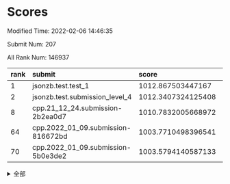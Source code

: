 # Scores

Modified Time: 2022-02-06 14:46:35

Submit Num: 207

All Rank Num: 146937

| rank |               submit               |       score        |       sigma        | pk_num |
| :--- | :--------------------------------- | :----------------- | :----------------- | :----- |
| 1    | jsonzb.test.test_1                 | 1012.867503447167  | 0.8060985852473289 | 2847   |
| 2    | jsonzb.test.submission_level_4     | 1012.3407324125408 | 0.7882876960153485 | 2844   |
| 8    | cpp.21_12_24.submission-2b2ea0d7   | 1010.7832005668972 | 0.758498141290655  | 2843   |
| 64   | cpp.2022_01_09.submission-816672bd | 1003.7710498396541 | 0.7025924727633518 | 2841   |
| 70   | cpp.2022_01_09.submission-5b0e3de2 | 1003.5794140587133 | 0.7175482834500175 | 2838   |


<details>
<summary>全部</summary>

| rank |                 submit                 |       score        |       sigma        | pk_num |
| :--- | :------------------------------------- | :----------------- | :----------------- | :----- |
| 1    | jsonzb.test.test_1                     | 1012.867503447167  | 0.8060985852473289 | 2847   |
| 2    | jsonzb.test.submission_level_4         | 1012.3407324125408 | 0.7882876960153485 | 2844   |
| 3    | gobigger.level_3.submission_level_3_8  | 1011.7148677466628 | 0.77627919554897   | 2836   |
| 4    | gobigger.level_3.submission_level_3_13 | 1011.3259159396633 | 0.7846094808849899 | 2838   |
| 5    | gobigger.level_3.submission_level_3_35 | 1011.0810402531813 | 0.7587179433977513 | 2840   |
| 6    | gobigger.level_3.submission_level_3_2  | 1010.9739046437235 | 0.7456479442957152 | 2842   |
| 7    | gobigger.level_3.submission_level_3_6  | 1010.9563717558591 | 0.7697589252060011 | 2838   |
| 8    | cpp.21_12_24.submission-2b2ea0d7       | 1010.7832005668972 | 0.758498141290655  | 2843   |
| 9    | gobigger.level_3.submission_level_3_25 | 1010.6517311035664 | 0.7670990752502851 | 2843   |
| 10   | gobigger.level_3.submission_level_3_5  | 1010.6318795798165 | 0.7841067056140056 | 2841   |
| 11   | gobigger.level_3.submission_level_3_45 | 1010.6306758318174 | 0.7737794316890899 | 2834   |
| 12   | gobigger.level_3.submission_level_3_49 | 1010.5968885462823 | 0.7651990417302547 | 2837   |
| 13   | gobigger.level_3.submission_level_3_46 | 1010.5000472545403 | 0.769166474726614  | 2840   |
| 14   | gobigger.level_3.submission_level_3_19 | 1010.4554947412353 | 0.757458875556372  | 2839   |
| 15   | gobigger.level_3.submission_level_3_40 | 1010.4547231969364 | 0.7764350455045015 | 2841   |
| 16   | gobigger.level_3.submission_level_3_30 | 1010.4043508442847 | 0.7681373556007759 | 2845   |
| 17   | gobigger.level_3.submission_level_3_38 | 1010.3918657735777 | 0.7590204515009586 | 2838   |
| 18   | gobigger.level_3.submission_level_3_36 | 1010.3907595415178 | 0.7895730502213657 | 2843   |
| 19   | gobigger.level_3.submission_level_3_37 | 1010.2630572546041 | 0.754854072343804  | 2844   |
| 20   | gobigger.level_3.submission_level_3_44 | 1010.1352062000493 | 0.7497729022931284 | 2841   |
| 21   | gobigger.level_3.submission_level_3_43 | 1010.1139303793652 | 0.7627625845148593 | 2840   |
| 22   | gobigger.level_3.submission_level_3_3  | 1010.0493163120373 | 0.7479837960892386 | 2836   |
| 23   | gobigger.level_3.submission_level_3_27 | 1010.0080545102454 | 0.7516498173375019 | 2841   |
| 24   | gobigger.level_3.submission_level_3_22 | 1009.9826005780483 | 0.7420964835574452 | 2838   |
| 25   | gobigger.level_3.submission_level_3_7  | 1009.9776801406481 | 0.7706908620528027 | 2845   |
| 26   | gobigger.level_3.submission_level_3_48 | 1009.9721250905812 | 0.7832154758406655 | 2838   |
| 27   | gobigger.level_3.submission_level_3_29 | 1009.9706462359729 | 0.7749265022281329 | 2837   |
| 28   | gobigger.level_3.submission_level_3_33 | 1009.906513372568  | 0.7532899664680918 | 2839   |
| 29   | gobigger.level_3.submission_level_3_42 | 1009.8439595251093 | 0.77018902215258   | 2835   |
| 30   | gobigger.level_3.submission_level_3_17 | 1009.8225253395873 | 0.76327685634523   | 2837   |
| 31   | gobigger.level_3.submission_level_3_32 | 1009.8220458447862 | 0.7697871435047283 | 2836   |
| 32   | gobigger.level_3.submission_level_3_31 | 1009.6843011490192 | 0.7620313742026428 | 2838   |
| 33   | gobigger.level_3.submission_level_3_11 | 1009.680314030767  | 0.7559484397557059 | 2836   |
| 34   | gobigger.level_3.submission_level_3_12 | 1009.6642749616406 | 0.7530799494245202 | 2833   |
| 35   | gobigger.level_3.submission_level_3_28 | 1009.6100519519891 | 0.7654916658283991 | 2839   |
| 36   | gobigger.level_3.submission_level_3_1  | 1009.5676184120041 | 0.7420126628524517 | 2832   |
| 37   | gobigger.level_3.submission_level_3_23 | 1009.5669097497649 | 0.755569353431807  | 2840   |
| 38   | gobigger.level_3.submission_level_3_47 | 1009.550379187555  | 0.7637738900491786 | 2838   |
| 39   | gobigger.level_3.submission_level_3_21 | 1009.4433104999562 | 0.7559151208397998 | 2841   |
| 40   | gobigger.level_3.submission_level_3_15 | 1009.4028787158593 | 0.7448981566882651 | 2834   |
| 41   | gobigger.level_3.submission_level_3_41 | 1009.3535773070449 | 0.7469260376209976 | 2838   |
| 42   | gobigger.level_3.submission_level_3_4  | 1009.3395313078576 | 0.7248710281332019 | 2840   |
| 43   | gobigger.level_3.submission_level_3_9  | 1009.2614009549493 | 0.740489400455555  | 2837   |
| 44   | gobigger.level_3.submission_level_3_0  | 1009.2574432908846 | 0.7592442418023662 | 2839   |
| 45   | gobigger.level_3.submission_level_3_39 | 1009.2252423235728 | 0.7425900814661843 | 2836   |
| 46   | gobigger.level_3.submission_level_3_16 | 1009.1925150989392 | 0.753053823237828  | 2838   |
| 47   | gobigger.level_3.submission_level_3_14 | 1009.1017815418055 | 0.7647205805932495 | 2836   |
| 48   | gobigger.level_3.submission_level_3_34 | 1009.0905932482519 | 0.746172243561996  | 2840   |
| 49   | gobigger.level_3.submission_level_3_10 | 1008.9488607067591 | 0.7375182108804993 | 2840   |
| 50   | gobigger.level_3.submission_level_3_24 | 1008.8696639223543 | 0.7621298601203721 | 2840   |
| 51   | gobigger.level_3.submission_level_3_18 | 1008.7452607957201 | 0.7436057441933878 | 2843   |
| 52   | gobigger.level_3.submission_level_3_26 | 1008.5683451774729 | 0.7329661251856959 | 2836   |
| 53   | gobigger.level_3.submission_level_3_20 | 1008.2273815201536 | 0.7561981984317774 | 2838   |
| 54   | gobigger.level_1.submission_level_1_11 | 1005.7955433046307 | 0.7262267116378743 | 2836   |
| 55   | gobigger.level_1.submission_level_1_22 | 1004.6537495470811 | 0.735356053108638  | 2838   |
| 56   | gobigger.level_1.submission_level_1_43 | 1004.4917764935888 | 0.7209199634462607 | 2840   |
| 57   | gobigger.level_1.submission_level_1_34 | 1004.2076248198126 | 0.719829927854479  | 2836   |
| 58   | gobigger.level_1.submission_level_1_3  | 1004.118552201562  | 0.7252086757884176 | 2838   |
| 59   | gobigger.level_1.submission_level_1_6  | 1004.0539023520209 | 0.7212275532277912 | 2839   |
| 60   | gobigger.level_1.submission_level_1_33 | 1004.0223760073918 | 0.7286070641009169 | 2839   |
| 61   | gobigger.level_1.submission_level_1_29 | 1003.9820160829548 | 0.7194877786969083 | 2841   |
| 62   | gobigger.level_1.submission_level_1_5  | 1003.913039022827  | 0.7222910659012745 | 2842   |
| 63   | gobigger.level_1.submission_level_1_41 | 1003.8959664543542 | 0.7259840757844971 | 2839   |
| 64   | cpp.2022_01_09.submission-816672bd     | 1003.7710498396541 | 0.7025924727633518 | 2841   |
| 65   | gobigger.level_1.submission_level_1_21 | 1003.748720584211  | 0.717800163511831  | 2844   |
| 66   | gobigger.level_1.submission_level_1_9  | 1003.7186314373718 | 0.7040159474208919 | 2839   |
| 67   | gobigger.level_1.submission_level_1_12 | 1003.656822169212  | 0.7152096818206937 | 2841   |
| 68   | gobigger.level_1.submission_level_1_15 | 1003.621893507658  | 0.7184073563496326 | 2838   |
| 69   | gobigger.level_1.submission_level_1_39 | 1003.6134837032689 | 0.7284091593048416 | 2834   |
| 70   | cpp.2022_01_09.submission-5b0e3de2     | 1003.5794140587133 | 0.7175482834500175 | 2838   |
| 71   | gobigger.level_1.submission_level_1_14 | 1003.5776301891848 | 0.715470540226416  | 2836   |
| 72   | gobigger.level_1.submission_level_1_38 | 1003.5762720453466 | 0.7160940026513039 | 2836   |
| 73   | gobigger.level_1.submission_level_1_28 | 1003.4902068427923 | 0.7183101683688162 | 2843   |
| 74   | gobigger.level_1.submission_level_1_42 | 1003.4678251729629 | 0.7080408706883651 | 2837   |
| 75   | gobigger.level_1.submission_level_1_10 | 1003.4493438790411 | 0.711359722537834  | 2841   |
| 76   | gobigger.level_1.submission_level_1_31 | 1003.4314198659649 | 0.7216867526421574 | 2839   |
| 77   | gobigger.level_1.submission_level_1_17 | 1003.3679921211543 | 0.719657583560466  | 2839   |
| 78   | gobigger.level_1.submission_level_1_7  | 1003.3668822181629 | 0.711571078843733  | 2840   |
| 79   | gobigger.level_1.submission_level_1_47 | 1003.3609905434889 | 0.7129366993218481 | 2841   |
| 80   | gobigger.level_1.submission_level_1_1  | 1003.3003504218854 | 0.7222310383144595 | 2842   |
| 81   | gobigger.level_1.submission_level_1_0  | 1003.2745554588773 | 0.7080438211825509 | 2847   |
| 82   | gobigger.level_1.submission_level_1_27 | 1003.2697122166376 | 0.7150227076297149 | 2839   |
| 83   | gobigger.level_1.submission_level_1_40 | 1003.2326614065254 | 0.7228363776205944 | 2840   |
| 84   | gobigger.level_1.submission_level_1_23 | 1003.1431094924639 | 0.7078076095897701 | 2837   |
| 85   | gobigger.level_1.submission_level_1_18 | 1003.1035890888833 | 0.7087803015180787 | 2839   |
| 86   | gobigger.level_1.submission_level_1_46 | 1002.9752833702258 | 0.7091731013730546 | 2834   |
| 87   | gobigger.level_1.submission_level_1_26 | 1002.9595964165133 | 0.7148634374291771 | 2838   |
| 88   | gobigger.level_1.submission_level_1_25 | 1002.9394664436734 | 0.7254527949749946 | 2839   |
| 89   | gobigger.level_1.submission_level_1_37 | 1002.9152061515823 | 0.7140594037077993 | 2840   |
| 90   | gobigger.level_1.submission_level_1_44 | 1002.8797205327339 | 0.7099025099557209 | 2843   |
| 91   | gobigger.level_1.submission_level_1_24 | 1002.7999490771554 | 0.7144189471573997 | 2842   |
| 92   | gobigger.level_1.submission_level_1_16 | 1002.7493952603207 | 0.714639744074957  | 2835   |
| 93   | gobigger.level_1.submission_level_1_2  | 1002.7176082255118 | 0.7121511388673539 | 2841   |
| 94   | gobigger.level_1.submission_level_1_19 | 1002.6830520733612 | 0.7232453469514246 | 2836   |
| 95   | gobigger.level_1.submission_level_1_8  | 1002.5658476687298 | 0.7058123493470913 | 2838   |
| 96   | gobigger.level_1.submission_level_1_35 | 1002.5418118083179 | 0.7123832938502049 | 2832   |
| 97   | gobigger.level_1.submission_level_1_49 | 1002.5241887296332 | 0.7048795616211518 | 2841   |
| 98   | gobigger.level_1.submission_level_1_32 | 1002.4951004362873 | 0.708141053804795  | 2842   |
| 99   | gobigger.level_1.submission_level_1_13 | 1002.3383396721866 | 0.7087191675271418 | 2840   |
| 100  | gobigger.level_1.submission_level_1_20 | 1002.2998729694394 | 0.703803224804376  | 2837   |
| 101  | gobigger.level_1.submission_level_1_36 | 1002.2002480331921 | 0.7089659478288822 | 2839   |
| 102  | gobigger.level_1.submission_level_1_30 | 1002.1332763300494 | 0.7060964149640302 | 2842   |
| 103  | gobigger.level_1.submission_level_1_45 | 1002.0439584093382 | 0.70819514631754   | 2837   |
| 104  | gobigger.level_1.submission_level_1_4  | 1001.8670509264446 | 0.7066421442908671 | 2845   |
| 105  | gobigger.level_1.submission_level_1_48 | 1001.6104898806667 | 0.6940255165772263 | 2841   |
| 106  | gobigger.random.submission_random_7    | 997.5282875358907  | 0.7032336442795075 | 2840   |
| 107  | gobigger.random.submission_random_48   | 997.415304709982   | 0.7040617926515558 | 2839   |
| 108  | gobigger.random.submission_random_25   | 997.2880343379633  | 0.6999763816473074 | 2843   |
| 109  | gobigger.random.submission_random_40   | 997.1957676289899  | 0.7017638419205683 | 2833   |
| 110  | gobigger.random.submission_random_13   | 997.0682289589827  | 0.7024134349973578 | 2840   |
| 111  | gobigger.random.submission_random_32   | 997.0577721730418  | 0.715719273103128  | 2845   |
| 112  | gobigger.random.submission_random_24   | 996.9606669951504  | 0.7047195047086424 | 2840   |
| 113  | gobigger.random.submission_random_21   | 996.9446589443711  | 0.7050443401634641 | 2839   |
| 114  | gobigger.random.submission_random_28   | 996.6506499488044  | 0.7060698672174868 | 2840   |
| 115  | gobigger.random.submission_random_41   | 996.6252769029609  | 0.7088353461585253 | 2844   |
| 116  | gobigger.random.submission_random_9    | 996.5834938287054  | 0.7310260396528312 | 2839   |
| 117  | gobigger.random.submission_random_44   | 996.5550014124249  | 0.703245905871355  | 2843   |
| 118  | gobigger.random.submission_random_3    | 996.4868142180123  | 0.7130062683191349 | 2842   |
| 119  | gobigger.random.submission_random_42   | 996.4836011333916  | 0.6977143124721393 | 2841   |
| 120  | gobigger.random.submission_random_38   | 996.442381348327   | 0.7050585756665351 | 2837   |
| 121  | gobigger.random.submission_random_17   | 996.2708152428584  | 0.7135721232231595 | 2836   |
| 122  | gobigger.random.submission_random_22   | 996.1145774044235  | 0.7122777310800942 | 2843   |
| 123  | gobigger.random.submission_random_45   | 996.1136967597598  | 0.7133168810020202 | 2835   |
| 124  | gobigger.random.submission_random_46   | 996.1013905373263  | 0.719382621672855  | 2842   |
| 125  | gobigger.random.submission_random_2    | 996.0870461625433  | 0.6968601198123769 | 2842   |
| 126  | gobigger.random.submission_random_27   | 996.0814295393297  | 0.7257869548039193 | 2838   |
| 127  | gobigger.random.submission_random_26   | 996.0032959761012  | 0.7021041957548875 | 2842   |
| 128  | gobigger.random.submission_random_8    | 995.928049245512   | 0.7087577286156763 | 2840   |
| 129  | gobigger.random.submission_random_5    | 995.9018786448426  | 0.7079036933243027 | 2843   |
| 130  | gobigger.random.submission_random_47   | 995.8833107594995  | 0.7045311576674829 | 2843   |
| 131  | gobigger.random.submission_random_35   | 995.86282327339    | 0.7143037752158057 | 2835   |
| 132  | gobigger.random.submission_random_31   | 995.8286189588033  | 0.7119515118176281 | 2844   |
| 133  | gobigger.random.submission_random_11   | 995.737232638589   | 0.7190549767103162 | 2844   |
| 134  | gobigger.random.submission_random_37   | 995.7318068736137  | 0.7047077324562135 | 2835   |
| 135  | gobigger.random.submission_random_18   | 995.7274794095969  | 0.6935556528020943 | 2842   |
| 136  | gobigger.random.submission_random_23   | 995.6936597062106  | 0.7325511176856003 | 2836   |
| 137  | gobigger.random.submission_random_29   | 995.6177084136583  | 0.7138056570033791 | 2838   |
| 138  | gobigger.random.submission_random_6    | 995.592885795991   | 0.6965873391181321 | 2841   |
| 139  | gobigger.random.submission_random_0    | 995.5622069438699  | 0.701961149416106  | 2839   |
| 140  | gobigger.random.submission_random_16   | 995.4805346171038  | 0.7057630034917131 | 2837   |
| 141  | gobigger.random.submission_random_12   | 995.4300828070765  | 0.7134264711692184 | 2839   |
| 142  | gobigger.random.submission_random_30   | 995.3701243525816  | 0.7207747213941974 | 2833   |
| 143  | gobigger.random.submission_random_20   | 995.3455832252439  | 0.6986749185230288 | 2833   |
| 144  | gobigger.random.submission_random_10   | 995.266180302847   | 0.7241270703318332 | 2836   |
| 145  | gobigger.level_2.submission_level_2_19 | 995.2552668945387  | 0.7222548444354522 | 2845   |
| 146  | gobigger.random.submission_random_43   | 995.12834746909    | 0.7137611387200573 | 2842   |
| 147  | gobigger.random.submission_random_19   | 995.0936828587651  | 0.7183224385845112 | 2840   |
| 148  | gobigger.random.submission_random_4    | 995.0686425329665  | 0.7090842435085083 | 2844   |
| 149  | gobigger.random.submission_random_39   | 995.0604100015366  | 0.7101404142755134 | 2842   |
| 150  | gobigger.random.submission_random_33   | 995.0425912549389  | 0.7238584701296612 | 2837   |
| 151  | gobigger.random.submission_random_49   | 995.0128886067657  | 0.7150729788982922 | 2842   |
| 152  | gobigger.random.submission_random_36   | 994.8577416163181  | 0.729627488852202  | 2842   |
| 153  | gobigger.random.submission_random_15   | 994.731913684259   | 0.724071282120037  | 2839   |
| 154  | gobigger.level_2.submission_level_2_16 | 994.6769043535393  | 0.7191219714337513 | 2836   |
| 155  | gobigger.random.submission_random_1    | 994.4734367734737  | 0.7265969688749936 | 2842   |
| 156  | gobigger.random.submission_random_14   | 994.4519125189563  | 0.7187027182753438 | 2837   |
| 157  | gobigger.random.submission_random_34   | 994.3443473864404  | 0.7245926546426277 | 2837   |
| 158  | gobigger.level_2.submission_level_2_23 | 994.1441220848884  | 0.7115499669603615 | 2838   |
| 159  | gobigger.level_2.submission_level_2_24 | 993.8334699997047  | 0.7334758906125664 | 2840   |
| 160  | gobigger.level_2.submission_level_2_12 | 993.3820022744178  | 0.7375750518439089 | 2845   |
| 161  | gobigger.level_2.submission_level_2_47 | 993.3491905550877  | 0.7278670419038038 | 2838   |
| 162  | gobigger.level_2.submission_level_2_7  | 993.294254202864   | 0.7246132987867703 | 2840   |
| 163  | gobigger.level_2.submission_level_2_30 | 993.2731253074365  | 0.7429759974298206 | 2840   |
| 164  | gobigger.level_2.submission_level_2_38 | 992.9834005392182  | 0.7465715649385608 | 2840   |
| 165  | gobigger.level_2.submission_level_2_42 | 992.8459932481898  | 0.731311726057631  | 2837   |
| 166  | gobigger.level_2.submission_level_2_29 | 992.8185035262271  | 0.73455395761898   | 2841   |
| 167  | gobigger.level_2.submission_level_2_26 | 992.7784443408855  | 0.7168708388953211 | 2838   |
| 168  | gobigger.level_2.submission_level_2_13 | 992.6732028399638  | 0.7447494536036692 | 2841   |
| 169  | gobigger.level_2.submission_level_2_37 | 992.6595623914495  | 0.7504173502245907 | 2843   |
| 170  | gobigger.level_2.submission_level_2_14 | 992.5966896814476  | 0.7456756619858492 | 2837   |
| 171  | gobigger.level_2.submission_level_2_9  | 992.541081426595   | 0.7333131638504697 | 2834   |
| 172  | gobigger.level_2.submission_level_2_36 | 992.5309208305367  | 0.7526084651220762 | 2836   |
| 173  | gobigger.level_2.submission_level_2_1  | 992.5047657958804  | 0.7455587204415701 | 2840   |
| 174  | gobigger.level_2.submission_level_2_28 | 992.4455997540235  | 0.7369820560786797 | 2841   |
| 175  | gobigger.level_2.submission_level_2_11 | 992.4128742237453  | 0.7515486270659724 | 2842   |
| 176  | gobigger.level_2.submission_level_2_4  | 992.4105151246015  | 0.7501062566464375 | 2835   |
| 177  | gobigger.level_2.submission_level_2_15 | 992.388204202324   | 0.7699911972236612 | 2834   |
| 178  | gobigger.level_2.submission_level_2_20 | 992.3285314783028  | 0.74849882806414   | 2840   |
| 179  | gobigger.level_2.submission_level_2_18 | 992.3276909276609  | 0.7323332006261871 | 2838   |
| 180  | gobigger.level_2.submission_level_2_45 | 992.2506414194621  | 0.7337714798795951 | 2835   |
| 181  | gobigger.level_2.submission_level_2_48 | 992.2246479899578  | 0.7489121728295992 | 2839   |
| 182  | gobigger.level_2.submission_level_2_25 | 992.188823825692   | 0.7566461114308167 | 2833   |
| 183  | gobigger.level_2.submission_level_2_34 | 992.0887451087376  | 0.7487218128157069 | 2839   |
| 184  | gobigger.level_2.submission_level_2_41 | 992.0316160094028  | 0.7478710465351249 | 2837   |
| 185  | gobigger.level_2.submission_level_2_27 | 991.8877320445331  | 0.737321459505316  | 2839   |
| 186  | gobigger.level_2.submission_level_2_0  | 991.8040408288948  | 0.7481322553740501 | 2831   |
| 187  | gobigger.level_2.submission_level_2_10 | 991.7779055091337  | 0.7610099754518852 | 2842   |
| 188  | gobigger.level_2.submission_level_2_31 | 991.7138702844446  | 0.7578085048866735 | 2841   |
| 189  | gobigger.level_2.submission_level_2_2  | 991.678263458175   | 0.7444262311829537 | 2841   |
| 190  | gobigger.level_2.submission_level_2_17 | 991.6718889291441  | 0.7445606194782949 | 2843   |
| 191  | gobigger.level_2.submission_level_2_8  | 991.6179477894597  | 0.7670137704547965 | 2835   |
| 192  | gobigger.level_2.submission_level_2_46 | 991.596123525256   | 0.7503204356064775 | 2841   |
| 193  | gobigger.level_2.submission_level_2_49 | 991.5258121370142  | 0.748549938872184  | 2840   |
| 194  | gobigger.level_2.submission_level_2_39 | 991.4889741435916  | 0.7722732357662713 | 2847   |
| 195  | gobigger.level_2.submission_level_2_22 | 991.4327129162237  | 0.7459003040967414 | 2838   |
| 196  | gobigger.level_2.submission_level_2_6  | 991.3382420797485  | 0.7479296786501228 | 2844   |
| 197  | gobigger.level_2.submission_level_2_21 | 991.3353993937359  | 0.755288960006862  | 2844   |
| 198  | gobigger.level_2.submission_level_2_33 | 991.3042231476031  | 0.7408634613716297 | 2842   |
| 199  | gobigger.level_2.submission_level_2_44 | 991.2522592652457  | 0.7475515235360638 | 2841   |
| 200  | gobigger.level_2.submission_level_2_35 | 991.1702990631941  | 0.7479345597932877 | 2843   |
| 201  | gobigger.level_2.submission_level_2_43 | 991.0359189474401  | 0.7612309980136901 | 2844   |
| 202  | gobigger.level_2.submission_level_2_32 | 990.9356144850572  | 0.7415427807323093 | 2840   |
| 203  | gobigger.level_2.submission_level_2_5  | 990.5994378617362  | 0.7734197894034803 | 2839   |
| 204  | gobigger.level_2.submission_level_2_40 | 990.4879213341424  | 0.7581769169351549 | 2841   |
| 205  | gobigger.level_2.submission_level_2_3  | 990.1423216864221  | 0.7810518752602665 | 2836   |
| 206  | gobigger.none.submission_none_0        | 975.369915779164   | 1.4237632797171025 | 2843   |
| 207  | gobigger.none.submission_none_1        | 974.7440314532284  | 1.608592706464944  | 2840   |

</details>